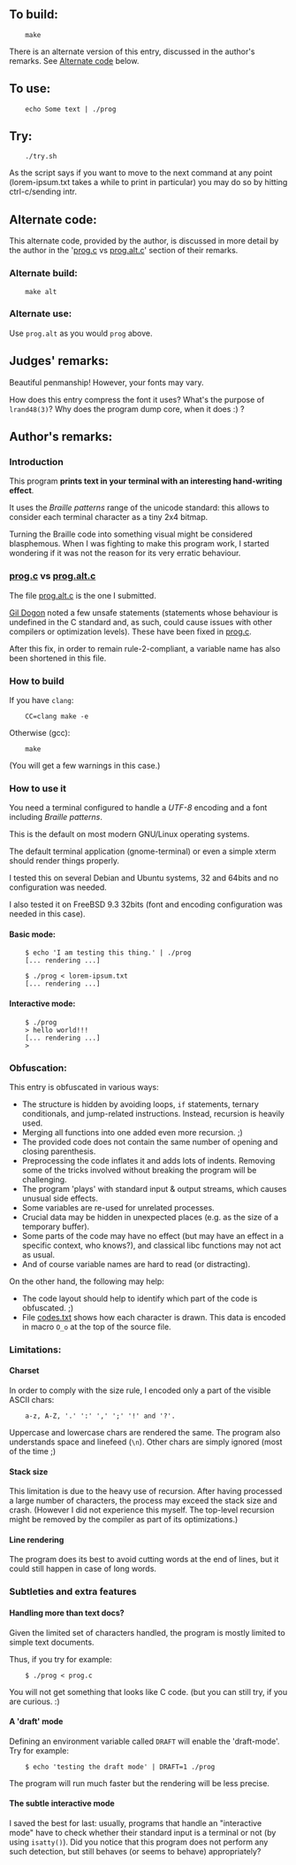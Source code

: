 ## To build:

``` <!---sh-->
    make
```

There is an alternate version of this entry, discussed in the author's remarks.
See [Alternate code](#alternate-code) below.


## To use:

``` <!---sh-->
    echo Some text | ./prog
```


## Try:

``` <!---sh-->
    ./try.sh
```

As the script says if you want to move to the next command at any point
(lorem-ipsum.txt takes a while to print in particular) you may do so by hitting
ctrl-c/sending intr.


## Alternate code:

This alternate code, provided by the author, is discussed in more detail by the
author in the '[prog.c](%%REPO_URL%%/2015/duble/prog.c) vs [prog.alt.c](%%REPO_URL%%/2015/duble/prog.alt.c)' section of their remarks.


### Alternate build:

``` <!---sh-->
    make alt
```


### Alternate use:

Use `prog.alt` as you would `prog` above.


## Judges' remarks:

Beautiful penmanship! However, your fonts may vary.

How does this entry compress the font it uses? What's the purpose of
`lrand48(3)`?  Why does the program dump core, when it does :) ?


## Author's remarks:

### Introduction

This program **prints text in your terminal with an interesting
hand-writing effect**.

It uses the *Braille patterns* range of the unicode standard: this
allows to consider each terminal character as a tiny 2x4 bitmap.

Turning the Braille code into something visual might be considered
blasphemous. When I was fighting to make this program work, I started
wondering if it was not the reason for its very erratic behaviour.


### [prog.c](%%REPO_URL%%/2015/duble/prog.c) vs [prog.alt.c](%%REPO_URL%%/2015/duble/prog.alt.c)

The file [prog.alt.c](%%REPO_URL%%/2015/duble/prog.alt.c) is the one I submitted.

[Gil Dogon](../../authors.html#Gil_Dogon) noted a few unsafe statements (statements
whose behaviour is undefined in the C standard and, as such, could cause issues
with other compilers or optimization levels). These have been fixed in
[prog.c](%%REPO_URL%%/2015/duble/prog.c).

After this fix, in order to remain rule-2-compliant, a variable name has also
been shortened in this file.


### How to build

If you have `clang`:

``` <!---sh-->
    CC=clang make -e
```

Otherwise (gcc):

``` <!---sh-->
    make
```

(You will get a few warnings in this case.)


### How to use it

You need a terminal configured to handle a *UTF-8* encoding and a font including
*Braille patterns*.

This is the default on most modern GNU/Linux operating systems.

The default terminal application (gnome-terminal) or even a simple xterm should
render things properly.

I tested this on several Debian and Ubuntu systems, 32 and 64bits and no
configuration was needed.

I also tested it on FreeBSD 9.3 32bits (font and encoding configuration was
needed in this case).


#### Basic mode:

``` <!---sh-->
    $ echo 'I am testing this thing.' | ./prog
    [... rendering ...]

    $ ./prog < lorem-ipsum.txt
    [... rendering ...]
```


#### Interactive mode:

``` <!---sh-->
    $ ./prog
    > hello world!!!
    [... rendering ...]
    >
```


### Obfuscation:

This entry is obfuscated in various ways:

*   The structure is hidden by avoiding loops, `if` statements, ternary
conditionals, and jump-related instructions. Instead, recursion is heavily
used.
*   Merging all functions into one added even more recursion. ;)
*   The provided code does not contain the same number of opening and closing
parenthesis.
*   Preprocessing the code inflates it and adds lots of indents. Removing some
of the tricks involved without breaking the program will be challenging.
*   The program 'plays' with standard input & output streams, which causes
unusual side effects.
*   Some variables are re-used for unrelated processes.
*   Crucial data may be hidden in unexpected places (e.g. as the size of a
temporary buffer).
*   Some parts of the code may have no effect (but may have an effect in a
specific context, who knows?), and classical libc functions may not act as
usual.
*   And of course variable names are hard to read (or distracting).

On the other hand, the following may help:

*   The code layout should help to identify which part of the code is
obfuscated. ;)
*   File [codes.txt](codes.txt) shows how each character is drawn. This data is
encoded in macro `O_o` at the top of the source file.


### Limitations:


#### Charset

In order to comply with the size rule, I encoded only a part of the visible ASCII
chars:

```
    a-z, A-Z, '.' ':' ',' ';' '!' and '?'.
```

Uppercase and lowercase chars are rendered the same. The program also
understands space and linefeed (`\n`).  Other chars are simply ignored (most of
the time ;)


#### Stack size

This limitation is due to the heavy use of recursion. After having processed a
large number of characters, the process may exceed the stack size and crash.
(However I did not experience this myself. The top-level recursion might be
removed by the compiler as part of its optimizations.)


#### Line rendering

The program does its best to avoid cutting words at the end of lines, but it
could still happen in case of long words.


### Subtleties and extra features


#### Handling more than text docs?

Given the limited set of characters handled, the program is mostly limited to
simple text documents.

Thus, if you try for example:

``` <!---sh-->
    $ ./prog < prog.c
```

You will not get something that looks like C code. (but you can still try, if
you are curious. :)


#### A 'draft' mode

Defining an environment variable called `DRAFT` will enable the 'draft-mode'.
Try for example:

``` <!---sh-->
    $ echo 'testing the draft mode' | DRAFT=1 ./prog
```

The program will run much faster but the rendering will be less precise.


#### The subtle interactive mode

I saved the best for last: usually, programs that handle an "interactive mode"
have to check whether their standard input is a terminal or not (by using
`isatty()`). Did you notice that this program does not perform any such
detection, but still behaves (or seems to behave) appropriately?

<!--

    Copyright © 1984-2024 by Landon Curt Noll. All Rights Reserved.

    You are free to share and adapt this file under the terms of this license:

        Creative Commons Attribution-ShareAlike 4.0 International (CC BY-SA 4.0)

    For more information, see:

        https://creativecommons.org/licenses/by-sa/4.0/

-->
